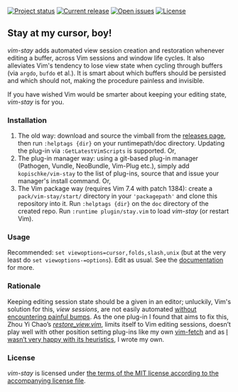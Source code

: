 [![Project status][badge-status]][vimscripts]
[![Current release][badge-release]][releases]
[![Open issues][badge-issues]][issues]
[![License][badge-license]][license]

## Stay at my cursor, boy!

*vim-stay* adds automated view session creation and restoration whenever editing a buffer, across Vim sessions and window life cycles. It also alleviates Vim's tendency to lose view state when cycling through buffers (via `argdo`, `bufdo` et al.). It is smart about which buffers should be persisted and which should not, making the procedure painless and invisible.

If you have wished Vim would be smarter about keeping your editing state, *vim-stay* is for you.

### Installation

1. The old way: download and source the vimball from the [releases page][releases], then run `:helptags {dir}` on your runtimepath/doc directory. Updating the plug-in via `:GetLatestVimScripts` is supported. Or,
2. The plug-in manager way: using a git-based plug-in manager (Pathogen, Vundle, NeoBundle, Vim-Plug etc.), simply add `kopischke/vim-stay` to the list of plug-ins, source that and issue your manager's install command. Or,
3. The Vim package way (requires Vim 7.4 with patch 1384): create a `pack/vim-stay/start/` directory in your `'packagepath'` and clone this repository into it. Run `:helptags {dir}` on the `doc` directory of the created repo. Run `:runtime plugin/stay.vim` to load *vim-stay* (or restart Vim). 

### Usage

Recommended: `set viewoptions=cursor,folds,slash,unix` (but at the very least do `set viewoptions-=options`). Edit as usual. See the [documentation][doc] for more.

### Rationale

Keeping editing session state should be a given in an editor; unluckily, Vim's solution for this, *view sessions*, are not easily automated [without encountering painful bumps][mkview-wikia]. As the one plug-in I found that aims to fix this, Zhou Yi Chao’s [*restore_view.vim*][chao-plugin], limits itself to Vim editing sessions, doesn’t play well with other position setting plug-ins like my own [vim-fetch][vim-fetch] and as [I wasn’t very happy with its heuristics][heuristics], I wrote my own.

### License

*vim-stay* is licensed under [the terms of the MIT license according to the accompanying license file][license].

[badge-status]:  http://img.shields.io/badge/status-active-brightgreen.svg?style=flat-square
[badge-release]: http://img.shields.io/github/release/kopischke/vim-stay.svg?style=flat-square
[badge-issues]:  http://img.shields.io/github/issues/kopischke/vim-stay.svg?style=flat-square
[badge-license]: http://img.shields.io/badge/license-MIT-blue.svg?style=flat-square
[chao-plugin]:   http://www.vim.org/scripts/script.php?script_id=4021
[doc]:           doc/vim-stay.txt
[heuristics]:    https://github.com/kopischke/vim-stay/issues/2
[issues]:        https://github.com/kopischke/vim-stay/issues
[license]:       LICENSE.md
[mkview-wikia]:  http://vim.wikia.com/wiki/Make_views_automatic
[releases]:      https://github.com/kopischke/vim-stay/releases
[vim-fetch]:     http://www.vim.org/scripts/script.php?script_id=5089
[vimscripts]:    http://www.vim.org/scripts/script.php?script_id=5099
